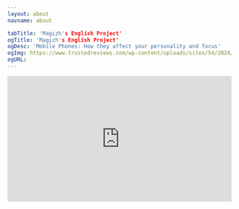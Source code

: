 ```yaml
---
layout: about
navname: about

tabTitle: 'Magizh's English Project'
ogTitle: 'Magizh's English Project'
ogDesc: 'Mobile Phones: How they affect your personality and focus'
ogImg: https://www.trustedreviews.com/wp-content/uploads/sites/54/2024/10/Best-smartphone-2024-2.jpg
ogURL:
---
```


<iframe src="https://1drv.ms/p/s!Av5rDbD5hPIjgYwyWp21x5teyfKcOg?embed=1&em=2" style="width: 100%; aspect-ratio: 16/9;" frameborder="0" scrolling="no"></iframe>